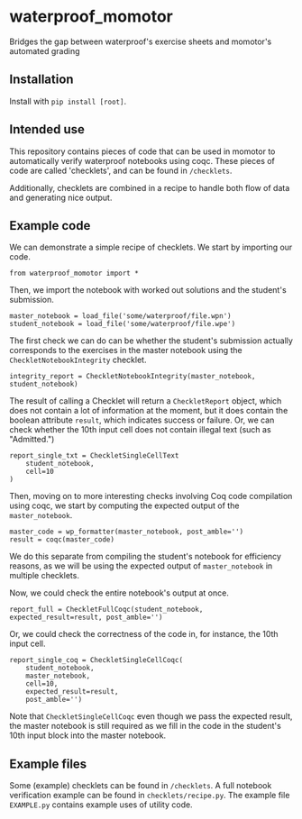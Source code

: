 # waterproof_momotor
Bridges the gap between waterproof's exercise sheets and momotor's automated grading

## Installation

Install with `pip install [root]`.

## Intended use
This repository contains pieces of code that can be used in momotor to automatically verify waterproof notebooks using coqc. These pieces of code are called 'checklets', and can be found in `/checklets`.

Additionally, checklets are combined in a recipe to handle both flow of data and generating nice output.


## Example code
We can demonstrate a simple recipe of checklets. We start by importing our code.
```
from waterproof_momotor import *
```
Then, we import the notebook with worked out solutions and the student's submission.
```
master_notebook = load_file('some/waterproof/file.wpn')
student_notebook = load_file('some/waterproof/file.wpe')
```
The first check we can do can be whether the student's submission actually
corresponds to the exercises in the master notebook using the `CheckletNotebookIntegrity`
checklet. 
```
integrity_report = CheckletNotebookIntegrity(master_notebook, student_notebook)
```
The result of calling a Checklet will return a `CheckletReport` object, which
does not contain a lot of information at the moment, but it does contain the 
boolean attribute `result`, which indicates success or failure. Or, we can
check whether the 10th input cell does not contain illegal text (such as "Admitted.")
```
report_single_txt = CheckletSingleCellText
    student_notebook,
    cell=10
)
```
Then, moving on to more interesting checks involving Coq code compilation using
coqc, we start by computing the expected output of the `master_notebook`. 
```
master_code = wp_formatter(master_notebook, post_amble='')
result = coqc(master_code)
```
We do this separate from compiling the student's notebook for efficiency reasons,
as we will be using the expected output of `master_notebook` in multiple checklets.

Now, we could check the entire notebook's output at once.
```
report_full = CheckletFullCoqc(student_notebook, expected_result=result, post_amble='')
```

Or, we could check the correctness of the code in, for instance, the 10th input
cell.
```
report_single_coq = CheckletSingleCellCoqc(
    student_notebook,
    master_notebook,
    cell=10,
    expected_result=result,
    post_amble='')
```
Note that `CheckletSingleCellCoqc` even though we pass the expected result, the
master notebook is still required as we fill in the code in the student's 10th
input block into the master notebook.


## Example files
Some (example) checklets can be found in `/checklets`.
A full notebook verification example can be found in `checklets/recipe.py`.
The example file `EXAMPLE.py` contains example uses of utility code.

